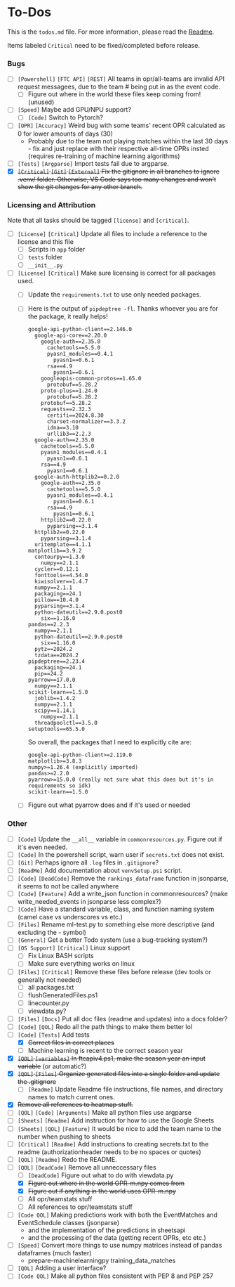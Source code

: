 # To-Dos
This is the `todos.md` file. For more information, please read the [Readme](README.md).

Items labeled `Critical` need to be fixed/completed before release.

### Bugs
  - [ ] `[Powershell]` `[FTC API]` `[REST]` All teams in opr/all-teams are invalid API request messagees, due to the team # being put in as the event code.
    - [ ] Figure out where in the world these files keep coming from! (unused)
  - [ ] `[Speed]` Maybe add GPU/NPU support?
    - [ ] `[Code]` Switch to Pytorch?
  - [ ] `[OPR]` `[Accuracy]` Weird bug with some teams' recent OPR calculated as 0 for lower amounts of days (30)
    - Probably due to the team not playing matches within the last 30 days - fix and just replace with their respective all-time OPRs insted (requires re-training of machine learning algorithms)
  - [ ] `[Tests]` `[Argparse]` Import tests fail due to argparse.
  - [X] ~~`[Critical]` `[Git]` `[External]` Fix the gitignore in all branches to ignore .venv/ folder. Otherwise, VS Code says too many changes and won't show the git changes for any other branch.~~

### Licensing and Attribution 
Note that all tasks should be tagged `[license]` and `[critical]`.
  - [ ] `[License]` `[Critical]` Update all files to include a reference to the license and this file
    - [ ] Scripts in `app` folder
    - [ ] `tests` folder
    - [ ] `__init__.py`
  
  - [ ] `[License]` `[Critical]` Make sure licensing is correct for all packages used.
    - [ ] Update the `requirements.txt` to use only needed packages.
    - [ ] Here is the output of `pipdeptree -fl`. Thanks whoever you are for the package, it really helps!
      ```
      google-api-python-client==2.146.0
        google-api-core==2.20.0
          google-auth==2.35.0
            cachetools==5.5.0
            pyasn1_modules==0.4.1
              pyasn1==0.6.1
            rsa==4.9
              pyasn1==0.6.1
          googleapis-common-protos==1.65.0
            protobuf==5.28.2
          proto-plus==1.24.0
            protobuf==5.28.2
          protobuf==5.28.2
          requests==2.32.3
            certifi==2024.8.30
            charset-normalizer==3.3.2
            idna==3.10
            urllib3==2.2.3
        google-auth==2.35.0
          cachetools==5.5.0
          pyasn1_modules==0.4.1
            pyasn1==0.6.1
          rsa==4.9
            pyasn1==0.6.1
        google-auth-httplib2==0.2.0
          google-auth==2.35.0
            cachetools==5.5.0
            pyasn1_modules==0.4.1
              pyasn1==0.6.1
            rsa==4.9
              pyasn1==0.6.1
          httplib2==0.22.0
            pyparsing==3.1.4
        httplib2==0.22.0
          pyparsing==3.1.4
        uritemplate==4.1.1
      matplotlib==3.9.2
        contourpy==1.3.0
          numpy==2.1.1
        cycler==0.12.1
        fonttools==4.54.0
        kiwisolver==1.4.7
        numpy==2.1.1
        packaging==24.1
        pillow==10.4.0
        pyparsing==3.1.4
        python-dateutil==2.9.0.post0
          six==1.16.0
      pandas==2.2.3
        numpy==2.1.1
        python-dateutil==2.9.0.post0
          six==1.16.0
        pytz==2024.2
        tzdata==2024.2
      pipdeptree==2.23.4
        packaging==24.1
        pip==24.2
      pyarrow==17.0.0
        numpy==2.1.1
      scikit-learn==1.5.0
        joblib==1.4.2
        numpy==2.1.1
        scipy==1.14.1
          numpy==2.1.1
        threadpoolctl==3.5.0
      setuptools==65.5.0
      ```

      So overall, the packages that I need to explicitly cite are:
      ```
      google-api-python-client>=2.119.0
      matplotlib>=3.8.3
      numpy>=1.26.4 (explicitly imported)
      pandas>=2.2.0
      pyarrow>=15.0.0 (really not sure what this does but it's in requirements so idk)
      scikit-learn==1.5.0
      ```
    - [ ] Figure out what pyarrow does and if it's used or needed

### Other
  - [ ] `[Code]` Update the `__all__` variable in `commonresources.py`. Figure out if it's even needed.
  - [ ] `[Code]` In the powershell script, warn user if `secrets.txt` does not exist.
  - [ ] `[Git]` Perhaps ignore all `.log` files in `.gitignore`?
  - [ ] `[ReadMe]` Add documentation about `venvSetup.ps1` script.
  - [ ] `[Code]` `[DeadCode]` Remove the `rankings_dataframe` function in jsonparse, it seems to not be called anywhere
  - [ ] `[Code]` `[Feature]` Add a write_json function in commonresources? (make write_needed_events in jsonparse less complex?)
  - [ ] `[Code]` Have a standard variable, class, and function naming system (camel case vs underscores vs etc.)
  - [ ] `[Files]` Rename ml-test.py to something else more descriptive (and excluding the - symbol)
  - [ ] `[General]` Get a better Todo system (use a bug-tracking system?)
  - [ ] `[OS Support]` `[Critical]` Linux support
    - [ ] Fix Linux BASH scripts
    - [ ] Make sure everything works on linux
  - [ ] `[Files]` `[Critical]` Remove these files before release (dev tools or generally not needed)
    - [ ] all packages.txt
    - [ ] flushGeneratedFiles.ps1
    - [ ] linecounter.py
    - [ ] viewdata.py?
  - [ ] `[Files]` `[Docs]` Put all doc files (readme and updates) into a docs folder?
  - [ ] `[Code]` `[QOL]` Redo all the path things to make them better lol
  - [ ] `[Code]` `[Tests]` Add tests
    - [X] ~~Correct files in correct places~~
    - [ ] Machine learning is recent to the correct season  year
  - [X] ~~`[QOL]` `[variables]` In ftcapiv4.ps1, make the season year an input variable~~ (or automatic?)
  - [X] ~~`[QOL]` `[Files]` Organize generated files into a single folder and update the .gitignore~~
    - [ ] `[Readme]` Update Readme file instructions, file names, and directory names to match current ones.
  - [X] ~~Remove all references to heatmap stuff.~~
  - [ ] `[QOL]` `[Code]` `[Arguments]` Make all python files use argparse
  - [ ] `[Sheets]` `[Readme]` Add instruction for how to use the Google Sheets
  - [ ] `[Sheets]` `[QOL]` `[Feature]` It would be nice to add the team name to the number when pushing to sheets
  - [ ] `[Critical]` `[Readme]` Add instructions to creating secrets.txt to the readme (authorizationheader needs to be no spaces or quotes)
  - [ ] `[QOL]` `[Readme]` Redo the README.
  - [ ] `[QOL]` `[DeadCode]` Remove all unneccessary files
    - [ ] `[DeadCode]` Figure out what to do with viewdata.py
    - [X] ~~Figure out where in the world OPR-m.npy comes from~~
    - [X] ~~Figure out if anything in the world uses OPR-m.npy~~
    - [ ] All opr/teamstats stuff
    - [ ] All references to opr/teamstats stuff
  - [ ] `[Code QOL]` Making predictions work with both the EventMatches and EventSchedule classes (jsonparse)
    - and the implementation of the predictions in sheetsapi
    - and the processing of the data (getting recent OPRs, etc etc.)
  - [ ] `[Speed]` Convert more things to use numpy matrices instead of pandas dataframes (much faster)
    - prepare-machinelearningpy training_data_matches
  - [ ] `[QOL]` Adding a user interface?
  - [ ] `[Code QOL]` Make all python files consistent with PEP 8 and PEP 257